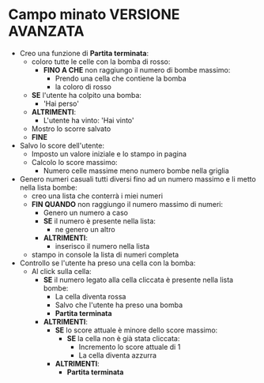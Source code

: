 # Campo minato VERSIONE AVANZATA

- Creo una funzione di **Partita terminata**:
    - coloro tutte le celle con la bomba di rosso:
        - **FINO A CHE** non raggiungo il numero di bombe massimo:
            - Prendo una cella che contiene la bomba
            - la coloro di rosso
    - **SE** l'utente ha colpito una bomba:
        - 'Hai perso'
    - **ALTRIMENTI**:
        - L'utente ha vinto: 'Hai vinto'
    - Mostro lo scorre salvato
    - **FINE**
- Salvo lo score dell'utente:
    - Imposto un valore iniziale e lo stampo in pagina
    - Calcolo lo score massimo:
        - Numero celle massime meno numero bombe nella griglia
- Genero numeri casuali tutti diversi fino ad un numero massimo e li metto nella lista bombe:
    - creo una lista che conterrà i miei numeri
    - **FIN QUANDO** non raggiungo il numero massimo di numeri:
        - Genero un numero a caso
        - **SE** il numero è presente nella lista:
            - ne genero un altro
        - **ALTRIMENTI**:
            - inserisco il numero nella lista
    - stampo in console la lista di numeri completa
- Controllo se l'utente ha preso una cella con la bomba:
    - Al click sulla cella:
        - **SE** il numero legato alla cella cliccata è presente nella lista bombe:
            - La cella diventa rossa
            - Salvo che l'utente ha preso una bomba
            - **Partita terminata**
        - **ALTRIMENTI**:
            - **SE** lo score attuale è minore dello score massimo:
                - **SE** la cella non è già stata cliccata:
                    - Incremento lo score attuale di 1
                    - La cella diventa azzurra
            - **ALTRIMENTI**:
                - **Partita terminata**
                
        


